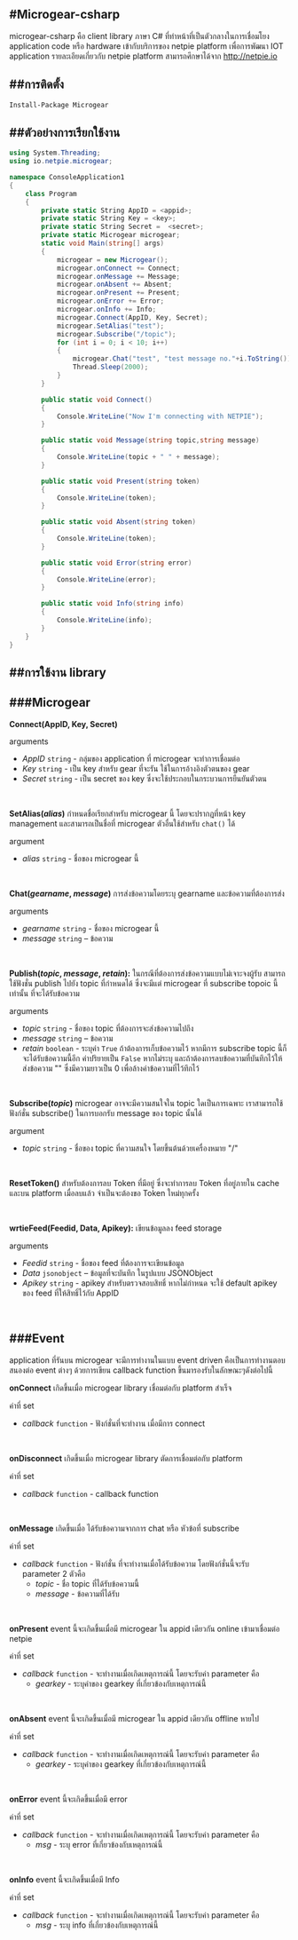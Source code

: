 #Microgear-csharp
-----------
microgear-csharp คือ client library ภาษา C#  ที่ทำหน้าที่เป็นตัวกลางในการเชื่อมโยง application code หรือ hardware เข้ากับบริการของ netpie platform เพื่อการพัฒนา IOT application รายละเอียดเกี่ยวกับ netpie platform สามารถศึกษาได้จาก http://netpie.io



##การติดตั้ง
-----------
```sh
Install-Package Microgear
```


##ตัวอย่างการเรียกใช้งาน
-----------
```C#
using System.Threading;
using io.netpie.microgear;

namespace ConsoleApplication1
{
    class Program
    {
        private static String AppID = <appid>;
        private static String Key = <key>;
        private static String Secret =  <secret>;
        private static Microgear microgear;
        static void Main(string[] args)
        {
            microgear = new Microgear();
            microgear.onConnect += Connect;
            microgear.onMessage += Message;
            microgear.onAbsent += Absent;
            microgear.onPresent += Present;
            microgear.onError += Error;
            microgear.onInfo += Info;
            microgear.Connect(AppID, Key, Secret);
            microgear.SetAlias("test");
            microgear.Subscribe("/topic");
            for (int i = 0; i < 10; i++)
            {
                microgear.Chat("test", "test message no."+i.ToString());
                Thread.Sleep(2000);
            }
        }

        public static void Connect()
        {
            Console.WriteLine("Now I'm connecting with NETPIE");
        }

        public static void Message(string topic,string message)
        {
            Console.WriteLine(topic + " " + message);
        }

        public static void Present(string token)
        {
            Console.WriteLine(token);
        }

        public static void Absent(string token)
        {
            Console.WriteLine(token);
        }

        public static void Error(string error)
        {
            Console.WriteLine(error);
        }

        public static void Info(string info)
        {
            Console.WriteLine(info);
        }
    }
}

```


##การใช้งาน library
------------
###Microgear
---------------
**Connect(AppID, Key, Secret)**

arguments

 * *AppID* `string` - กลุ่มของ application ที่ microgear จะทำการเชื่อมต่อ
 * *Key* `string` - เป็น key สำหรับ gear ที่จะรัน ใช้ในการอ้างอิงตัวตนของ gear
 * *Secret* `string` - เป็น secret ของ key ซึ่งจะใช้ประกอบในกระบวนการยืนยันตัวตน

<br/>


**SetAlias(*alias*)** กำหนดชื่อเรียกสำหรับ microgear นี้ โดยจะปรากฎที่หน้า key management และสามารถเป็นชื่อที่ microgear ตัวอื่นใช้สำหรับ `chat()` ได้

argument

* *alias* `string` - ชื่อของ microgear นี้

<br/>



**Chat(*gearname*, *message*)** การส่งข้อความโดยระบุ gearname และข้อความที่ต้องการส่ง

arguments

* *gearname* `string` - ชื่อของ microgear นี้
* *message* `string` – ข้อความ

<br/>



**Publish(*topic*, *message*, *retain*):** ในกรณีที่ต้องการส่งข้อความแบบไม่เจาะจงผู้รับ สามารถใช้ฟังชั่น publish ไปยัง topic ที่กำหนดได้ ซึ่งจะมีแต่ microgear ที่ subscribe topoic นี้เท่านั้น ที่จะได้รับข้อความ

arguments

* *topic* `string` - ชื่อของ topic ที่ต้องการจะส่งข้อความไปถึง
* *message* `string` – ข้อความ
* *retain* `boolean` - ระบุค่า `True` ถ้าต้องการเก็บข้อความไว้ หากมีการ subscribe topic นี้ก็จะได้รับข้อความนี้อีก ค่าปริยายเป็น `False` หากไม่ระบุ และถ้าต้องการลบข้อความที่บันทึกไว้ให้ส่งข้อความ "" ซึ่งมีความยาวเป็น 0 เพื่อล้างค่าข้อความที่ไว้ทึกไว้

<br/>



**Subscribe(*topic*)** microgear อาจจะมีความสนใจใน topic
ใดเป็นการเฉพาะ เราสามารถใช้ฟังก์ชั่น subscribe() ในการบอกรับ message ของ topic นั้นได้

argument

* *topic* `string` - ชื่อของ topic ที่ความสนใจ โดยขึ้นต้นด้วยเครื่องหมาย "/" 

<br/>

**ResetToken()** สำหรับต้องการลบ Token ที่มีอยู่ ซึ่งจะทำการลบ Token ที่อยู่ภายใน cache และบน platform เมื่อลบแล้ว จำเป็นจะต้องขอ Token ใหม่ทุกครั้ง

<br/>

**wrtieFeed(Feedid, Data, Apikey):** เขียนข้อมูลลง feed storage

arguments

* *Feedid* `string` - ชื่อของ feed ที่ต้องการจะเขียนข้อมูล
* *Data* `jsonobject` – ข้อมูลที่จะบันทึก ในรูปแบบ JSONObject
* *Apikey* `string` - apikey สำหรับตรวจสอบสิทธิ์ หากไม่กำหนด จะใช้ default apikey ของ feed ที่ให้สิทธิ์ไว้กับ AppID

<br/>




###Event
---------------
application ที่รันบน microgear จะมีการทำงานในแบบ event driven คือเป็นการทำงานตอบสนองต่อ event ต่างๆ ด้วยการเขียน callback function ขึ้นมารองรับในลักษณะๆดังต่อไปนี้

**onConnect**  เกิดขึ้นเมื่อ microgear library เชื่อมต่อกับ platform สำเร็จ

ค่าที่ set

* *callback* `function` - ฟังก์ชั่นที่จะทำงาน เมื่อมีการ connect

<br/>



**onDisconnect** เกิดขึ้นเมื่อ microgear library ตัดการเชื่อมต่อกับ platform

ค่าที่ set


* *callback* `function` - callback function

<br/>




**onMessage** เกิดขึ้นเมื่อ ได้รับข้อความจากการ chat หรือ หัวข้อที่ subscribe

ค่าที่ set
* *callback* `function` - ฟังก์ชั่น ที่จะทำงานเมื่อได้รับข้อความ โดยฟังก์ชั่นนี้จะรับ parameter 2 ตัวคือ
    * *topic* - ชื่อ topic ที่ได้รับข้อความนี้
    * *message* - ข้อความที่ได้รับ

<br/>


**onPresent** event นี้จะเกิดขึ้นเมื่อมี microgear ใน appid เดียวกัน online เข้ามาเชื่อมต่อ netpie

ค่าที่ set


* *callback* `function` - จะทำงานเมื่อเกิดเหตุการณ์นี้ โดยจะรับค่า parameter คือ
     * *gearkey* - ระบุค่าของ gearkey ที่เกี่ยวข้องกับเหตุการณ์นี้


<br/>


**onAbsent** event นี้จะเกิดขึ้นเมื่อมี microgear ใน appid เดียวกัน offline หายไป

ค่าที่ set


* *callback* `function` - จะทำงานเมื่อเกิดเหตุการณ์นี้ โดยจะรับค่า parameter คือ
    * *gearkey* - ระบุค่าของ gearkey ที่เกี่ยวข้องกับเหตุการณ์นี้


<br/>


**onError** event นี้จะเกิดขึ้นเมื่อมี error

ค่าที่ set


* *callback* `function` - จะทำงานเมื่อเกิดเหตุการณ์นี้ โดยจะรับค่า parameter คือ
    * *msg* - ระบุ error ที่เกี่ยวข้องกับเหตุการณ์นี้


<br/>

**onInfo** event นี้จะเกิดขึ้นเมื่อมี Info

ค่าที่ set


* *callback* `function` - จะทำงานเมื่อเกิดเหตุการณ์นี้ โดยจะรับค่า parameter คือ
    * *msg* - ระบุ info ที่เกี่ยวข้องกับเหตุการณ์นี้


<br/>
